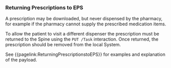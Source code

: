 ### Returning Prescriptions to EPS

A prescription may be downloaded, but never dispensed by the pharmacy, for example if the pharmacy cannot supply the prescribed medication items. 

To allow the patient to visit a different dispenser the prescription must be returned to the Spine using the `PUT /Task` interaction. Once returned, the prescription should be removed from the local System.

See {{pagelink:ReturningPrescriptionstoEPS}} for examples and explanation of the payload.


